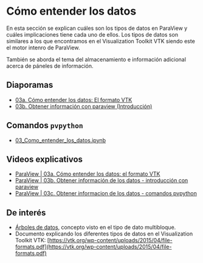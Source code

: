 # Cómo entender los datos

En esta sección se explican cuáles son los tipos de datos en ParaView y cuáles implicaciones tiene cada uno de ellos. Los tipos de datos son similares a los que encontramos en el Visualization Toolkit VTK siendo este el motor intenro de ParaView.

También se aborda el tema del almacenamiento e información adicional acerca de páneles de información.

## Diaporamas

- [03a. Cómo entender los datos: El formato VTK](03a_Como_entender_los_datos_El_formato_VTK.pdf)
- [03b. Obtener información con paraview (Introducción)](03b_Obtener_informacion_con_paraview_Introduccion.pdf)


## Comandos ```pvpython```

- [03_Como_entender_los_datos.ipynb](03_Como_entender_los_datos.ipynb)

## Videos explicativos

- [ParaView | 03a. Cómo entender los datos: el formato VTK]()
- [ParaView | 03b. Obtener información de los datos - introducción con paraview]()
- [ParaView | 03c. Obtener informacion de los datos - comandos pvpython]()

## De interés

- [Árboles de datos](https://es.wikipedia.org/wiki/%C3%81rbol_(inform%C3%A1tica)), concepto visto en el tipo de dato multibloque.
- Documento explicando los diferentes tipos de datos en el Visualization Toolkit VTK: [https://vtk.org/wp-content/uploads/2015/04/file-formats.pdf](https://vtk.org/wp-content/uploads/2015/04/file-formats.pdf)